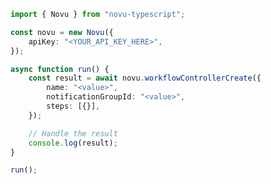 <!-- Start SDK Example Usage [usage] -->
```typescript
import { Novu } from "novu-typescript";

const novu = new Novu({
    apiKey: "<YOUR_API_KEY_HERE>",
});

async function run() {
    const result = await novu.workflowControllerCreate({
        name: "<value>",
        notificationGroupId: "<value>",
        steps: [{}],
    });

    // Handle the result
    console.log(result);
}

run();

```
<!-- End SDK Example Usage [usage] -->